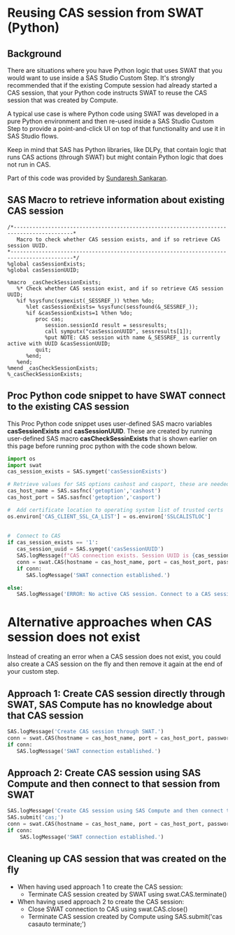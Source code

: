 # Reusing CAS session from SWAT (Python)

## Background

There are situations where you have Python logic that uses SWAT that you would want to use inside a SAS Studio Custom Step. It's strongly recommended that if the existing Compute session had already started a CAS session, that your Python code instructs SWAT to reuse the CAS session that was created by Compute.

A typical use case is where Python code using SWAT was developed in a pure Python environment and then re-used inside a SAS Studio Custom Step to  provide
a point-and-click UI on top of that functionality and use it in SAS Studio flows. 

Keep in mind that SAS has Python libraries, like DLPy, that contain logic that runs CAS actions (through SWAT) but might contain Python logic that does not run in CAS. 

Part of this code was provided by [Sundaresh Sankaran](https://github.com/SundareshSankaran).

## SAS Macro to retrieve information about existing CAS session

```SAS
/*-----------------------------------------------------------------------------------------*
   Macro to check whether CAS session exists, and if so retrieve CAS session UUID.
*------------------------------------------------------------------------------------------*/
%global casSessionExists;
%global casSessionUUID;

%macro _casCheckSessionExists;
   %* Check whether CAS session exist, and if so retrieve CAS session UUID;
   %if %sysfunc(symexist(_SESSREF_)) %then %do;
      %let casSessionExists= %sysfunc(sessfound(&_SESSREF_));
      %if &casSessionExists=1 %then %do;
         proc cas;
            session.sessionId result = sessresults;
            call symputx("casSessionUUID", sessresults[1]);
            %put NOTE: CAS session with name &_SESSREF_ is currently active with UUID &casSessionUUID;
         quit;
      %end;
   %end;
%mend _casCheckSessionExists;
%_casCheckSessionExists;
```

## Proc Python code snippet to have SWAT connect to the existing CAS session

This Proc Python code snippet uses user-defined SAS macro variables **casSessionExists** and **casSessionUUID**. These are created by running user-defined SAS macro **casCheckSessinExists** that is shown earlier on this page before running proc python with the code shown below.

```Python
import os
import swat
cas_session_exists = SAS.symget('casSessionExists')

# Retrieve values for SAS options cashost and casport, these are needed by SWAT connection 
cas_host_name = SAS.sasfnc('getoption','cashost')
cas_host_port = SAS.sasfnc('getoption','casport')

#  Add certificate location to operating system list of trusted certs
os.environ['CAS_CLIENT_SSL_CA_LIST'] = os.environ['SSLCALISTLOC']
                                                                                                                  
                                                               
#  Connect to CAS
if cas_session_exists == '1':
   cas_session_uuid = SAS.symget('casSessionUUID')
   SAS.logMessage(f"CAS connection exists. Session UUID is {cas_session_uuid}")   
   conn = swat.CAS(hostname = cas_host_name, port = cas_host_port, password = os.environ['SAS_SERVICES_TOKEN'], session = cas_session_uuid)
   if conn:
      SAS.logMessage('SWAT connection established.')

else:
   SAS.logMessage('ERROR: No active CAS session. Connect to a CAS session in upstream step in the flow.')
```

# Alternative approaches when CAS session does not exist
Instead of creating an error when a CAS session does not exist, you could also create a CAS session on the fly and then remove it again at the end of your custom step.

## Approach 1: Create CAS session directly through SWAT, SAS Compute has no knowledge about that CAS session
```Python
SAS.logMessage('Create CAS session through SWAT.')
conn = swat.CAS(hostname = cas_host_name, port = cas_host_port, password = os.environ['SAS_SERVICES_TOKEN'])
if conn:
   SAS.logMessage('SWAT connection established.')
```

## Approach 2: Create CAS session using SAS Compute and then connect to that session from SWAT
```Python
SAS.logMessage('Create CAS session using SAS Compute and then connect to that same session through SWAT.')
SAS.submit('cas;')
conn = swat.CAS(hostname = cas_host_name, port = cas_host_port, password = os.environ['SAS_SERVICES_TOKEN'])
if conn:
    SAS.logMessage('SWAT connection established.')
```

## Cleaning up CAS session that was created on the fly
 * When having used approach 1 to create the CAS session:
     * Terminate CAS session created by SWAT using swat.CAS.terminate()
 * When having used approach 2 to create the CAS session:
     * Close SWAT connection to CAS using swat.CAS.close()
     * Terminate CAS session created by Compute using SAS.submit('cas casauto terminate;')
